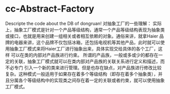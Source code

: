 # cc-Abstract-Factory
Descripte the code about the DB of dongruan! 
对抽象工厂的一些理解：
实际上，抽象工厂模式是针对一个产品等级结构，通常一个产品等级结构表现为抽象类或接口，也就是用来创建一组相关或者相互依赖的对象。通俗来讲，就拿Haier
品牌的电器来讲，这个品牌不仅包括冰箱，还包括电视机等其他产品，此时就可以使用抽象工厂模式来将Haier工厂进行抽象出来，具体实现交给具体的各个工厂，这样
可以在类的内部对产品族进行约束。 所谓的产品族，一般或多或少的都存在一定的关联，抽象工厂模式就可以在类内部对产品族的关联关系进行定义和描述，而不必专门
引入一个新的类来进行管理。但是也存在缺点，对产品族进行修改比较复杂。这种模式一般适用于如果存在着多个等级结构（即存在着多个抽象类），并且分属各个等级结构中的实现类之间存在着一定的关联或者约束，就可以使用抽象工厂模式。
